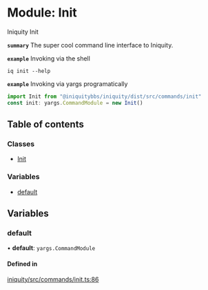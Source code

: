 # Module: Init

Iniquity Init

**`summary`** The super cool command line interface to Iniquity.

**`example`** Invoking via the shell
```shell
iq init --help
```

**`example`** Invoking via yargs programatically
```typescript
import Init from "@iniquitybbs/iniquity/dist/src/commands/init"
const init: yargs.CommandModule = new Init()
```

## Table of contents

### Classes

- [Init](../classes/Init.Init-1.md)

### Variables

- [default](Init.md#default)

## Variables

### default

• **default**: `yargs.CommandModule`

#### Defined in

[iniquity/src/commands/init.ts:86](https://github.com/iniquitybbs/iniquity/blob/d7c93a1/packages/iniquity/src/commands/init.ts#L86)
